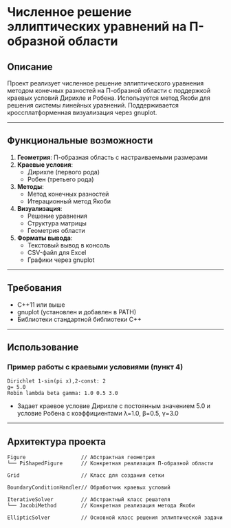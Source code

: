 # Численное решение эллиптических уравнений на П-образной области

## Описание

Проект реализует численное решение эллиптического уравнения методом конечных разностей на П-образной области с поддержкой краевых условий Дирихле и Робена. Используется метод Якоби для решения системы линейных уравнений. Поддерживается кроссплатформенная визуализация через gnuplot.

---

## Функциональные возможности

1. **Геометрия**: П-образная область с настраиваемыми размерами
2. **Краевые условия**:
   - Дирихле (первого рода)
   - Робен (третьего рода)
3. **Методы**:
   - Метод конечных разностей
   - Итерационный метод Якоби
4. **Визуализация**:
   - Решение уравнения
   - Структура матрицы
   - Геометрия области
5. **Форматы вывода**:
   - Текстовый вывод в консоль
   - CSV-файл для Excel
   - Графики через gnuplot

---

## Требования

- C++11 или выше
- gnuplot (установлен и добавлен в PATH)
- Библиотеки стандартной библиотеки C++

---

## Использование

### Пример работы с краевыми условиями (пункт 4)

```
Dirichlet 1-sin(pi x),2-const: 2
g= 5.0
Robin lambda beta gamma: 1.0 0.5 3.0
```

* Задает краевое условие Дирихле с постоянным значением 5.0 и условие Робена с коэффициентами λ=1.0, β=0.5, γ=3.0

---

## Архитектура проекта

```
Figure                  // Абстрактная геометрия
└── PiShapedFigure      // Конкретная реализация П-образной области

Grid                    // Класс для создания сетки

BoundaryConditionHandler// Обработчик краевых условий

IterativeSolver         // Абстрактный класс решателя
└── JacobiMethod        // Конкретная реализация метода Якоби

EllipticSolver          // Основной класс решения эллиптической задачи
```
